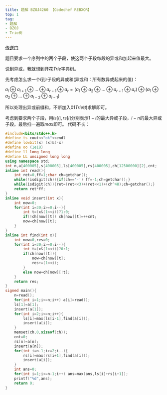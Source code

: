 ```yaml
---
title: 题解 BZOJ4260 【Codechef REBXOR】
top: 1
tag: 
- 题解
- BZOJ
- Trie树
---
```

[传送门](https://www.lydsy.com/JudgeOnline/problem.php?id=4260)

题目要求一个序列中的两个子段，使这两个子段每段的异或和加起来值最大。

说到异或，我就想到~~开花~~$Trie$字典树。

先考虑怎么求一个$l$到$r$子段的异或和$($异或和：所有数异或起来的值$)$：

$a_l\oplus a_{l+1}\oplus...\oplus a_{r-1} \oplus a_{r}=(a_1\oplus a_2\oplus...\oplus a_{r-1} \oplus a_{r})\oplus(a_1\oplus a_2\oplus...\oplus a_{l-2} \oplus a_{l-1})$

所以处理出异或前缀和，不断加入$01Trie$树求解即可。

考虑到要求两个子段，用$ls[i],rs[i]$分别表示$1-i$的最大异或子段，$i-n$的最大异或子段。最后扫一遍取$max$即可。
代码不长：
```cpp
#include<bits/stdc++.h>
#define ts cout<<"ok"<<endl
#define lowbit(x) (x)&(-x)
#define oo (1e18)
#define ll long long
#define LL unsigned long long
using namespace std;
int n,a[400005],s[400005],ls[400005],rs[400005],ch[12500000][2],cnt;
inline int read(){
    int ret=0,ff=1;char ch=getchar();
    while(!isdigit(ch)){if(ch=='-') ff=-1;ch=getchar();}
    while(isdigit(ch)){ret=(ret<<3)+(ret<<1)+(ch^48);ch=getchar();}
    return ret*ff;
}
inline void insert(int x){
    int now=0;
    for(int i=30;i>=0;i--){
        int t=(x&(1<<i))?1:0;
        if(!ch[now][t]) ch[now][t]=++cnt;
        now=ch[now][t];
    }
}
inline int find(int x){
    int now=0,res=0;
    for(int i=30;i>=0;i--){
        int t=(x&(1<<i))?0:1;
        if(ch[now][t]){
            now=ch[now][t];
            res+=(1<<i);
        }
        else now=ch[now][!t];
    }
    return res;
}
signed main(){
    n=read();
    for(int i=1;i<=n;i++) a[i]=read();
    ls[1]=a[1];
    insert(a[1]);
    for(int i=2;i<=n;i++){
        ls[i]=max(ls[i-1],find(a[i]));
        insert(a[i]);
    }
    memset(ch,0,sizeof(ch));
    cnt=0;
    rs[n]=a[n];
    insert(a[n]);
    for(int i=n-1;i>=2;i--){
        rs[i]=max(rs[i+1],find(a[i]));
        insert(a[i]);
    }
    int ans=0;
    for(int i=1;i<=n-1;i++) ans=max(ans,ls[i]+rs[i+1]);
    printf("%d",ans);
    return 0;
}
```